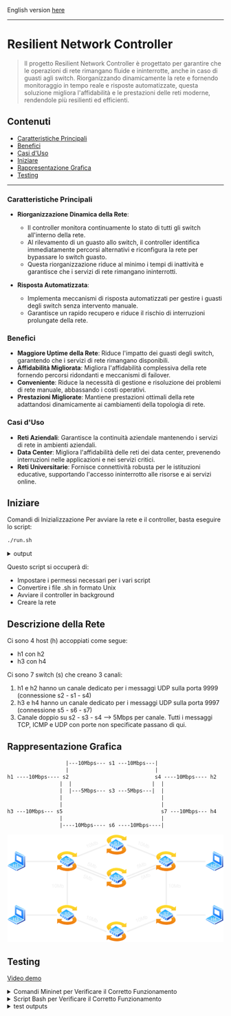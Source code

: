 English version [here](README.md)

---

# Resilient Network Controller

> Il progetto Resilient Network Controller è progettato per garantire che le operazioni di rete rimangano fluide e ininterrotte, anche in caso di guasti agli switch. Riorganizzando dinamicamente la rete e fornendo monitoraggio in tempo reale e risposte automatizzate, questa soluzione migliora l'affidabilità e le prestazioni delle reti moderne, rendendole più resilienti ed efficienti.

## Contenuti
- [Caratteristiche Principali](#caratteristiche-principali)
- [Benefici](#benefici)
- [Casi d'Uso](#casi-duso)
- [Iniziare](#iniziare)
- [Rappresentazione Grafica](#rappresentazione-grafica)
- [Testing](#testing)

---

### Caratteristiche Principali

- **Riorganizzazione Dinamica della Rete**:
    - Il controller monitora continuamente lo stato di tutti gli switch all'interno della rete.
    - Al rilevamento di un guasto allo switch, il controller identifica immediatamente percorsi alternativi e riconfigura la rete per bypassare lo switch guasto.
    - Questa riorganizzazione riduce al minimo i tempi di inattività e garantisce che i servizi di rete rimangano ininterrotti.

- **Risposta Automatizzata**:
    - Implementa meccanismi di risposta automatizzati per gestire i guasti degli switch senza intervento manuale.
    - Garantisce un rapido recupero e riduce il rischio di interruzioni prolungate della rete.

### Benefici

- **Maggiore Uptime della Rete**: Riduce l'impatto dei guasti degli switch, garantendo che i servizi di rete rimangano disponibili.
- **Affidabilità Migliorata**: Migliora l'affidabilità complessiva della rete fornendo percorsi ridondanti e meccanismi di failover.
- **Conveniente**: Riduce la necessità di gestione e risoluzione dei problemi di rete manuale, abbassando i costi operativi.
- **Prestazioni Migliorate**: Mantiene prestazioni ottimali della rete adattandosi dinamicamente ai cambiamenti della topologia di rete.

### Casi d'Uso

- **Reti Aziendali**: Garantisce la continuità aziendale mantenendo i servizi di rete in ambienti aziendali.
- **Data Center**: Migliora l'affidabilità delle reti dei data center, prevenendo interruzioni nelle applicazioni e nei servizi critici.
- **Reti Universitarie**: Fornisce connettività robusta per le istituzioni educative, supportando l'accesso ininterrotto alle risorse e ai servizi online.


## Iniziare

Comandi di Inizializzazione
Per avviare la rete e il controller, basta eseguire lo script:

```bash
./run.sh
```

<details>
<summary>output</summary>
    <p align="center">
      <img src="test/run_output.png" width="600">
    </p>
</details>

Questo script si occuperà di:
- Impostare i permessi necessari per i vari script
- Convertire i file .sh in formato Unix
- Avviare il controller in background
- Creare la rete

## Descrizione della Rete
Ci sono 4 host (h) accoppiati come segue:
- h1 con h2
- h3 con h4

Ci sono 7 switch (s) che creano 3 canali:
1. h1 e h2 hanno un canale dedicato per i messaggi UDP sulla porta 9999 (connessione s2 - s1 - s4)
2. h3 e h4 hanno un canale dedicato per i messaggi UDP sulla porta 9997 (connessione s5 - s6 - s7)
3. Canale doppio su s2 - s3 - s4 --> 5Mbps per canale. Tutti i messaggi TCP, ICMP e UDP con porte non specificate passano di qui.

## Rappresentazione Grafica

```
                   |---10Mbps--- s1 ---10Mbps---|
                   |                            |
h1 ----10Mbps---- s2                            s4 ----10Mbps---- h2
                 |  |                          |  |
                 |  |---5Mbps--- s3 ---5Mbps---|  |
                 |                                |
                 |                                |
h3 ---10Mbps--- s5                                s7 ---10Mbps--- h4
                 |                                |
                 |----10Mbps---- s6 ----10Mbps----|
```

<p align="center">
  <img src="images/topology_all_good.png" width="1000">
</p>

## Testing

[Video demo](https://youtu.be/SWiC3gSeuXk)

<details>
<summary>Comandi Mininet per Verificare il Corretto Funzionamento</summary>

---

Verifica connessioni
```bash
pingall
```

Verifica pacchetti ICMP
```bash
h* ping -c3 h*
```

Verifica pacchetti TCP
```bash
iperf h* h*
```

Verifica pacchetti UDP
- Imposta il ricevitore
```bash
h1 iperf -s -u -p 9999 -b 10M &
```
- Imposta il mittente
```bash
h2 iperf -c h1 -u -p 9999 -b 10M -t 10 -i 1
```

Cambia la porta per verificare che i pacchetti UDP con porte diverse da quella specificata finiscano nella coda da 5Mbps.
  
</details>

<details>
<summary>Script Bash per Verificare il Corretto Funzionamento</summary>

---

Per controllare le regole di tutte le tabelle degli switch
```bash
./show_tables.sh
```

Cambia Scenario
- Disconnetti switch:
```bash
sudo ovs-vsctl del-controller s6
```
- Riconnetti switch:
```bash
sudo ovs-vsctl set-controller s6 tcp:127.0.0.1:6633
```

</details>


<details>
<summary>test outputs</summary>

---

- [all good](test/all%20good/test_all_good.md)
- [broken s1](test/broken%20s1/test_s1.md)
- [broken s3](test/broken%20s3/test_s3.md)
- [broken s6](test/broken%20s6/test_s6.md)
- [broken s1 s3](test/broken%20s1%20s3/test_s1_s3.md)
- [broken s1 s6](test/broken%20s1%20s6/test_s1_s6.md)
- [broken s3 s6](test/broken%20s3%20s6/test_s3_s6.md)
    
</details>
